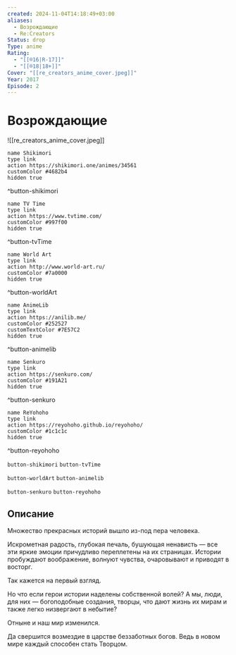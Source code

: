```yaml
---
created: 2024-11-04T14:18:49+03:00
aliases:
  - Возрождающие
  - Re:Creators
Status: drop
Type: anime
Rating:
  - "[[®️16|R-17]]"
  - "[[®️18|18+]]"
Cover: "[[re_creators_anime_cover.jpeg]]"
Year: 2017
Episode: 2
---
```


# Возрождающие

![[re_creators_anime_cover.jpeg]]

```button
name Shikimori
type link
action https://shikimori.one/animes/34561
customColor #4682b4
hidden true
```
^button-shikimori

```button
name TV Time
type link
action https://www.tvtime.com/
customColor #997f00
hidden true
```
^button-tvTime

```button
name World Art
type link
action http://www.world-art.ru/
customColor #7a0000
hidden true
```
^button-worldArt

```button
name AnimeLib
type link
action https://anilib.me/
customColor #252527
customTextColor #7E57C2
hidden true
```
^button-animelib

```button
name Senkuro
type link
action https://senkuro.com/
customColor #191A21
hidden true
```
^button-senkuro

```button
name ReYohoho
type link
action https://reyohoho.github.io/reyohoho/
customColor #1c1c1c
hidden true
```
^button-reyohoho

`button-shikimori` `button-tvTime`

`button-worldArt` `button-animelib`

`button-senkuro` `button-reyohoho`

## Описание

Множество прекрасных историй вышло из-под пера человека.

Искрометная радость, глубокая печаль, бушующая ненависть — все эти яркие эмоции причудливо переплетены на их страницах. Истории пробуждают воображение, волнуют чувства, очаровывают и приводят в восторг.

Так кажется на первый взгляд.

Но что если герои истории наделены собственной волей? А мы, люди, для них — богоподобные создания, творцы, что дают жизнь их мирам и также легко низвергают в небытие?

Отныне и наш мир изменился.

Да свершится возмездие в царстве беззаботных богов. Ведь в новом мире каждый способен стать Творцом.
